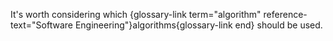 It's worth considering which {glossary-link term="algorithm" reference-text="Software Engineering"}algorithms{glossary-link end} should be used.
